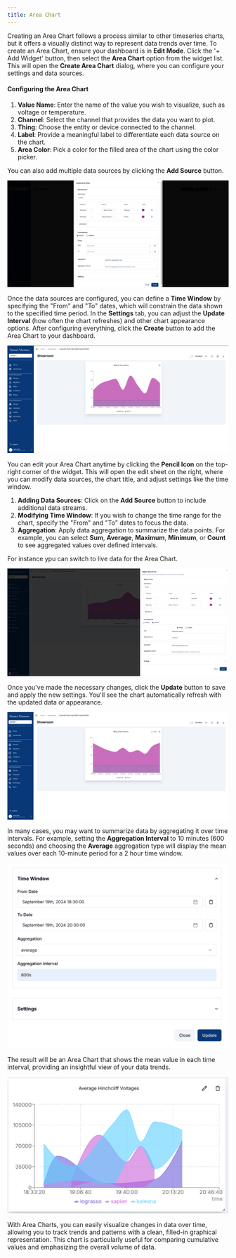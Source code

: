 ```yaml
---
title: Area Chart
---
```



Creating an Area Chart follows a process similar to other timeseries charts, but it offers a visually distinct way to represent data trends over time.
To create an Area Chart, ensure your dashboard is in **Edit Mode**.
Click the '+ Add Widget' button, then select the **Area Chart** option from the widget list.
This will open the **Create Area Chart** dialog, where you can configure your settings and data sources.

#### Configuring the Area Chart

1. **Value Name**: Enter the name of the value you wish to visualize, such as voltage or temperature.
2. **Channel**: Select the channel that provides the data you want to plot.
3. **Thing**: Choose the entity or device connected to the channel.
4. **Label**: Provide a meaningful label to differentiate each data source on the chart.
5. **Area Color**: Pick a color for the filled area of the chart using the color picker.

You can also add multiple data sources by clicking the **Add Source** button.

![Create Area Chart](../docs/img/dashboards/create-areachart.png)

Once the data sources are configured, you can define a **Time Window** by specifying the "From" and "To" dates, which will constrain the data shown to the specified time period.
In the **Settings** tab, you can adjust the **Update Interval** (how often the chart refreshes) and other chart appearance options.
After configuring everything, click the **Create** button to add the Area Chart to your dashboard.

![Created Area Chart](../docs/img/dashboards/new-areachart1.png)

You can edit your Area Chart anytime by clicking the **Pencil Icon** on the top-right corner of the widget. This will open the edit sheet on the right, where you can modify data sources, the chart title, and adjust settings like the time window.

1. **Adding Data Sources**: Click on the **Add Source** button to include additional data streams.
2. **Modifying Time Window**: If you wish to change the time range for the chart, specify the "From" and "To" dates to focus the data.
3. **Aggregation**: Apply data aggregation to summarize the data points. For example, you can select **Sum**, **Average**, **Maximum**, **Minimum**, or **Count** to see aggregated values over defined intervals.

For instance ypu can switch to live data for the Area Chart.

![Edit Area Chart](../docs/img/dashboards/edit-areachart.png)

Once you've made the necessary changes, click the **Update** button to save and apply the new settings. You'll see the chart automatically refresh with the updated data or appearance.

![Updated Area Chart](../docs/img/dashboards/edited-areachart.png)

In many cases, you may want to summarize data by aggregating it over time intervals. For example, setting the **Aggregation Interval** to 10 minutes (600 seconds) and choosing the **Average** aggregation type will display the mean values over each 10-minute period for a 2 hour time window.

![Set Aggregation](../docs/img/dashboards/aggregation-areachart-setting.png)

The result will be an Area Chart that shows the mean value in each time interval, providing an insightful view of your data trends.

![Average Aggregated Area Chart](../docs/img/dashboards/avg-areachart.png)

With Area Charts, you can easily visualize changes in data over time, allowing you to track trends and patterns with a clean, filled-in graphical representation.
This chart is particularly useful for comparing cumulative values and emphasizing the overall volume of data.

